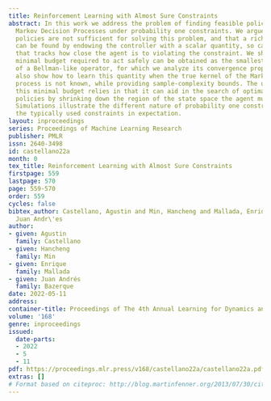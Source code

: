 ```yaml
---
title: Reinforcement Learning with Almost Sure Constraints
abstract: In this work we address the problem of finding feasible policies for Constrained
  Markov Decision Processes under probability one constraints. We argue that stationary
  policies are not sufficient for solving this problem, and that a rich class of policies
  can be found by endowing the controller with a scalar quantity, so called budget,
  that tracks how close the agent is to violating the constraint. We show that the
  minimal budget required to act safely can be obtained as the smallest fixed point
  of a Bellman-like operator, for which we analyze its convergence properties. We
  also show how to learn this quantity when the true kernel of the Markov decision
  process is not known, while providing sample-complexity bounds. The utility of knowing
  this minimal budget relies in that it can aid in the search of optimal or near-optimal
  policies by shrinking down the region of the state space the agent must navigate.
  Simulations illustrate the different nature of probability one constraints against
  the typically used constraints in expectation.
layout: inproceedings
series: Proceedings of Machine Learning Research
publisher: PMLR
issn: 2640-3498
id: castellano22a
month: 0
tex_title: Reinforcement Learning with Almost Sure Constraints
firstpage: 559
lastpage: 570
page: 559-570
order: 559
cycles: false
bibtex_author: Castellano, Agustin and Min, Hancheng and Mallada, Enrique and Bazerque,
  Juan Andr\'es
author:
- given: Agustin
  family: Castellano
- given: Hancheng
  family: Min
- given: Enrique
  family: Mallada
- given: Juan Andrés
  family: Bazerque
date: 2022-05-11
address:
container-title: Proceedings of The 4th Annual Learning for Dynamics and Control Conference
volume: '168'
genre: inproceedings
issued:
  date-parts:
  - 2022
  - 5
  - 11
pdf: https://proceedings.mlr.press/v168/castellano22a/castellano22a.pdf
extras: []
# Format based on citeproc: http://blog.martinfenner.org/2013/07/30/citeproc-yaml-for-bibliographies/
---
```


